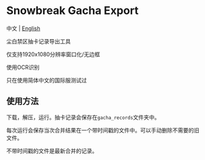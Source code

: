 # Snowbreak Gacha Export

中文 | [English](doc/readme_en.md)

尘白禁区抽卡记录导出工具

仅支持1920x1080分辨率窗口化/无边框

使用OCR识别

只在使用简体中文的国际服测试过

## 使用方法

下载，解压，运行。抽卡记录会保存在`gacha_records`文件夹中。

每次运行会保存当次合并结果在一个带时间戳的文件中。可以手动删除不需要的旧文件。

不带时间戳的文件是最新合并的记录。
